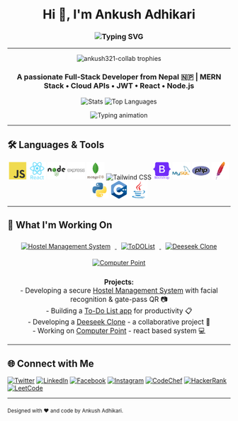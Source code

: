 <h1 align="center">Hi 👋, I'm Ankush Adhikari</h1>
<h3 align="center">
  <img src="https://readme-typing-svg.demolab.com?font=Fira+Code&weight=500&size=22&pause=1000&center=true&vCenter=true&width=435&lines=Full-Stack+Web+Developer+from+Nepal;MERN+Stack+Enthusiast;Lifelong+Learner+%F0%9F%93%9A;Building+smart+solutions+with+code" alt="Typing SVG" />
</h3>

---

<p align="center">
  <img src="https://github-profile-trophy.vercel.app/?username=ankush321-collab&theme=onedark&row=1&column=7" alt="ankush321-collab trophies" />
</p>

<h3 align="center">A passionate Full‑Stack Developer from Nepal 🇳🇵 | MERN Stack • Cloud APIs • JWT • React • Node.js</h3>

<p align="center">
  <img src="https://github-readme-stats.vercel.app/api?username=ankush321-collab&show_icons=true&theme=radical" alt="Stats" />
  <img src="https://github-readme-stats.vercel.app/api/top-langs/?username=ankush321-collab&layout=compact&theme=radical" alt="Top Languages" />
</p>

<!-- Animated Tech Stack with extra skills -->
<p align="center">
  <img src="https://readme-typing-svg.herokuapp.com?size=24&color=00FF00&lines=🚀+React+|+Node.js+|+Express+|+MongoDB;🎯+Redux+|+Tailwind+|+JWT+|+Firebase;💻+Bootstrap+|+MySQL+|+PHP+|+Apache" alt="Typing animation" />
</p>

---

## 🛠️ Languages & Tools  
<p align="center">
  <img src="https://raw.githubusercontent.com/devicons/devicon/master/icons/javascript/javascript-original.svg" alt="JavaScript" width="40" height="40" />
  <img src="https://raw.githubusercontent.com/devicons/devicon/master/icons/react/react-original-wordmark.svg" alt="React" width="40" height="40" />
  <img src="https://raw.githubusercontent.com/devicons/devicon/master/icons/nodejs/nodejs-original-wordmark.svg" alt="Node.js" width="40" height="40" />
  <img src="https://raw.githubusercontent.com/devicons/devicon/master/icons/express/express-original-wordmark.svg" alt="Express" width="40" height="40" />
  <img src="https://raw.githubusercontent.com/devicons/devicon/master/icons/mongodb/mongodb-original-wordmark.svg" alt="MongoDB" width="40" height="40" />
  <img src="https://www.vectorlogo.zone/logos/tailwindcss/tailwindcss-icon.svg" alt="Tailwind CSS" width="40" height="40" />
  <img src="https://raw.githubusercontent.com/devicons/devicon/master/icons/bootstrap/bootstrap-plain-wordmark.svg" alt="Bootstrap" width="40" height="40" />
  <img src="https://raw.githubusercontent.com/devicons/devicon/master/icons/mysql/mysql-original-wordmark.svg" alt="MySQL" width="40" height="40" />
  <img src="https://raw.githubusercontent.com/devicons/devicon/master/icons/php/php-original.svg" alt="PHP" width="40" height="40" />
  <img src="https://raw.githubusercontent.com/devicons/devicon/master/icons/apache/apache-original.svg" alt="Apache" width="40" height="40" />
  <img src="https://raw.githubusercontent.com/devicons/devicon/master/icons/python/python-original.svg" alt="Python" width="40" height="40" />
  <img src="https://raw.githubusercontent.com/devicons/devicon/master/icons/cplusplus/cplusplus-original.svg" alt="C++" width="40" height="40" />
  <img src="https://raw.githubusercontent.com/devicons/devicon/master/icons/java/java-original.svg" alt="Java" width="40" height="40" />
</p>

---

## 🔭 What I'm Working On  

<p align="center">

<a href="https://github.com/Ankush321-collab/hostel_management_sysytem" target="_blank" rel="noopener" title="Hostel Management System">
  <img src="https://cdn.jsdelivr.net/gh/devicons/devicon/icons/react/react-original.svg" alt="Hostel Management System" width="80" height="80" style="margin: 10px; transition: transform 0.3s;" onmouseover="this.style.transform='scale(1.2)';" onmouseout="this.style.transform='scale(1)';"/>
</a>

<a href="https://github.com/Ankush321-collab/ToDOList" target="_blank" rel="noopener" title="To-Do List Project">
  <img src="https://cdn.jsdelivr.net/gh/devicons/devicon/icons/javascript/javascript-original.svg" alt="ToDOList" width="80" height="80" style="margin: 10px; transition: transform 0.3s;" onmouseover="this.style.transform='scale(1.2)';" onmouseout="this.style.transform='scale(1)';"/>
</a>

<a href="https://github.com/Ankush321-collab/deeseek-clone" target="_blank" rel="noopener" title="Deeseek Clone">
  <img src="https://cdn.jsdelivr.net/gh/devicons/devicon/icons/nodejs/nodejs-original.svg" alt="Deeseek Clone" width="80" height="80" style="margin: 10px; transition: transform 0.3s;" onmouseover="this.style.transform='scale(1.2)';" onmouseout="this.style.transform='scale(1)';"/>
</a>

<a href="https://github.com/Ankush321-collab/Computer-point" target="_blank" rel="noopener" title="Computer Point">
  <img src="https://cdn.jsdelivr.net/gh/devicons/devicon/icons/php/php-original.svg" alt="Computer Point" width="80" height="80" style="margin: 10px; transition: transform 0.3s;" onmouseover="this.style.transform='scale(1.2)';" onmouseout="this.style.transform='scale(1)';"/>
</a>

</p>

<p align="center" style="font-size: 1.1em; max-width: 600px;">
  <b>Projects:</b><br/>
  - Developing a secure <a href="https://github.com/Ankush321-collab/hostel_management_sysytem" target="_blank">Hostel Management System</a> with facial recognition & gate-pass QR 📷<br/>
  - Building a <a href="https://github.com/Ankush321-collab/ToDOList" target="_blank">To-Do List app</a> for productivity 📋<br/>
  - Developing a <a href="https://github.com/Ankush321-collab/deeseek-clone" target="_blank">Deeseek Clone</a> - a collaborative project 🚀<br/>
  - Working on <a href="https://github.com/Ankush321-collab/Computer-point" target="_blank">Computer Point</a> - react based system 💻<br/>
</p>

---

## 🌐 Connect with Me  
<p align="left">
  <a href="https://twitter.com/ankush" target="_blank"><img src="https://img.shields.io/twitter/follow/ankush?logo=twitter&style=for-the-badge" alt="Twitter"></a>
  <a href="https://linkedin.com/in/ankush-adhikari" target="_blank"><img src="https://img.shields.io/badge/LinkedIn-Ankush-blue?style=for-the-badge&logo=linkedin" alt="LinkedIn"></a>
  <a href="https://fb.com/ankush.adhikari" target="_blank"><img src="https://img.shields.io/badge/Facebook-Ankush-blue?style=for-the-badge&logo=facebook" alt="Facebook"></a>
  <a href="https://instagram.com/adhikariankush" target="_blank"><img src="https://img.shields.io/badge/Instagram-@adhikariankush-E4405F?style=for-the-badge&logo=instagram" alt="Instagram"></a>
  <a href="https://www.codechef.com/users/ankushadhikari" target="_blank"><img src="https://img.shields.io/badge/CodeChef-ankushadhikari-ff9800?style=for-the-badge&logo=codechef" alt="CodeChef"></a>
  <a href="https://www.hackerrank.com/ankushadhikari" target="_blank"><img src="https://img.shields.io/badge/HackerRank-ankushadhikari-2EC866?style=for-the-badge&logo=hackerrank" alt="HackerRank"></a>
  <a href="https://leetcode.com/ankushadhikari321" target="_blank"><img src="https://img.shields.io/badge/LeetCode-ankushadhikari31-FE7A16?style=for-the-badge&logo=leetcode" alt="LeetCode"></a>
</p>

---

<sub>Designed with ❤️ and code by Ankush Adhikari.</sub>
